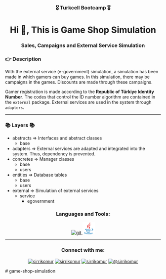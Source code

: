 <h3 align="center">🎖️ Turkcell Bootcamp 🎖️</h3>
<h1 align="center">Hi 👋, This is Game Shop Simulation</h1>
<h3 align="center">Sales, Campaigns and External Service Simulation</h3>


### 👉 Description
With the external service (e-government) simulation, a simulation has been made in which gamers can buy games. In this simulation, there may be campaigns in the games. Discounts are made through these campaigns.

Gamer registration is made according to the **Republic of Türkiye Identity Number**. The codes that control the ID number algorithm are contained in the `external` package. External services are used in the system through `adapters`.

<hr>

### 📚 Layers 📚
- abstracts => Interfaces and abstract classes
  - base
- adapters => External services are adapted and integrated into the system. Thus, dependency is prevented.
- concretes => Manager classes
  - base
  - users
- entities => Database tables
  - base
  - users
- external => Simulation of external services
  - service
    - egovernment

<h3 align="center">Languages and Tools:</h3>
<p align="center"> <a href="https://git-scm.com/" target="_blank" rel="noreferrer"> <img src="https://www.vectorlogo.zone/logos/git-scm/git-scm-icon.svg" alt="git" width="40" height="40"/> </a> <a href="https://www.java.com" target="_blank" rel="noreferrer"> <img src="https://raw.githubusercontent.com/devicons/devicon/master/icons/java/java-original.svg" alt="java" width="40" height="40"/> </a> </p>

<hr>

<h3 align="center">Connect with me:</h3>
<p align="center">
<a href="https://twitter.com/sirrikomur" target="blank"><img align="center" src="https://raw.githubusercontent.com/rahuldkjain/github-profile-readme-generator/master/src/images/icons/Social/twitter.svg" alt="sirrikomur" height="30" width="40" /></a>
<a href="https://linkedin.com/in/sirrikomur" target="blank"><img align="center" src="https://raw.githubusercontent.com/rahuldkjain/github-profile-readme-generator/master/src/images/icons/Social/linked-in-alt.svg" alt="sirrikomur" height="30" width="40" /></a>
<a href="https://instagram.com/sirrikomur" target="blank"><img align="center" src="https://raw.githubusercontent.com/rahuldkjain/github-profile-readme-generator/master/src/images/icons/Social/instagram.svg" alt="sirrikomur" height="30" width="40" /></a>
<a href="https://medium.com/@sirrikomur" target="blank"><img align="center" src="https://raw.githubusercontent.com/rahuldkjain/github-profile-readme-generator/master/src/images/icons/Social/medium.svg" alt="@sirrikomur" height="30" width="40" /></a>
</p>
# game-shop-simulation
